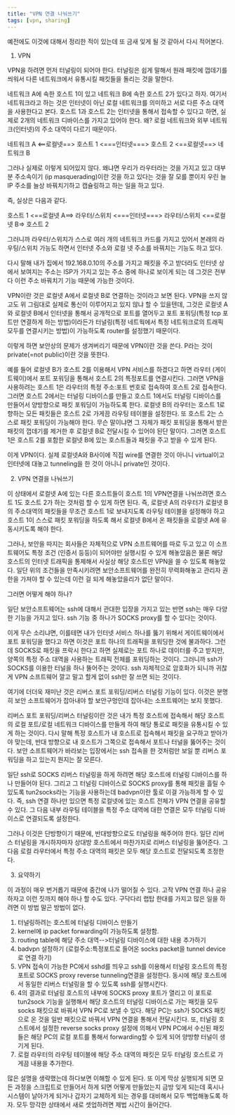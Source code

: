 ```yaml
---
title: "VPN 연결 나눠쓰기"
tags: [vpn, sharing]
---
```


예전에도 이것에 대해서 정리한 적이 있는데 또 금새 잊게 될 것 같아서 다시 적어본다.

1. VPN

VPN을 하려면 먼저 터널링이 되어야 한다. 터널링은 쉽게 말해서 원래 패킷에 껍데기를 씌워서 다른 네트워크에서 유통시킬 패킷들을 돌리는 것을 말한다. 

네트워크 A에 속한 호스트 1이 있고 네트워크 B에 속한 호스트 2가 있다고 하자. 여기서 네트워크라고 하는 것은 인터넷이 아닌 로컬 네트워크를 의미하고 서로 다른 주소 대역을 사용한다고 본다. 호스트 1과 호스트 2는 인터넷을 통해서 접속할 수 있다고 하면, 실제로 2개의 네트워크 디바이스를 가지고 있어야 한다. 왜? 로컬 네트워크와 외부 네트워크(인터넷)의 주소 대역이 다르기 때문이다.

네트워크 A <==로컬넷==> 호스트 1 <===인터넷===> 호스트 2 <==로컬넷==> 네트워크 B

그러나 실제로 이렇게 되어있지 않다. 왜냐면 우리가 라우터라는 것을 가지고 있고 대부분 주소속이기 (ip masquerading)이란 것을 하고 있다는 것을 잘 모를 뿐이지 우린 늘 IP 주소를 늘상 바꿔치기하고 캡슐링하고 하는 일을 하고 있다. 

즉, 실상은 다음과 같다. 

호스트 1 <==로컬넷 A==> 라우터/스위치 <===인터넷===> 라우터/스위치 <==로컬넷 B=> 호스트 2 

그러니까 라우터/스위치가 스스로 여러 개의 네트워크 카드를 가지고 있어서 본래의 라우팅/스위치 가능도 하면서 인터넷 주소와 로컬 넷 주소를 바꿔치는 기능도 하고 있다.

다시 말해 내가 집에서 192.168.0.10의 주소를 가지고 패킷을 주고 받더라도 인터넷 상에서 보여지는 주소는 ISP가 가지고 있는 주소 중에 하나로 보이게 되는 데 그것은 전부 다 이런 주소 바꿔치기 기능 때문에 가능한 것이다.

VPN이란 것은 로컬넷 A에서 로컬넷 B로 연결하는 것이라고 보면 된다. VPN을 쓰지 않고도 위 그림대로 실제로 통신이 이루어지고 있지 않냐 할 수 있을텐데, 그것은 로컬넷 A와 로컬넷 B에서 인터넷을 통해서 공개적으로 포트를 열어두고 포트 포워딩(특정 tcp 포트만 연결하게 하는 방법)이라든가 터널링(특정 네트웍에서 특정 네트워크로의 트래픽 모두를 연결시키는 방법)이 가능하도록 router를 설정했기 때문이다.

이렇게 하면 보안상의 문제가 생겨버리기 때문에 VPN이란 것을 쓴다. P라는 것이 private(=not public)이란 것을 뜻한다.

예를 들어 로컬넷 B가 호스트 2를 이용해서 VPN 서비스를 하겠다고 하면 라우터 (게이트웨이)에서 포트 포워딩을 통해서 호스트 2의 특정포트를 연결시킨다. 그러면 VPN을 사용하려는 호스트 1은 라우터의 특정 주소:포트 번호로 접속하여 호스트 2로 접속한다. 그러면 호스트 2에서는 터널링 디바이스를 만들고 호스트 1에서도 터널링 디바이스를 만들어서 양방향으로 패킷 포워딩이 가능하도록 한다. 로컬넷 B의 라우터는 호스트 1로 향하는 모든 패킷들은 호스트 2로 가게끔 라우팅 테이블을 설정한다. 또 호스트 2는 스스로 패킷 포워딩이 가능해야 한다. 무슨 말이냐면 그 자체가 패킷 포워딩을 통해서 받은 패킷의 껍데기를 제거한 후 로컬넷 B로 전달시킬 수 있어야 된단 말이다. 그러면 호스트 1은 호스트 2를 포함한 로컬넷 B에 있는 호스트들과 패킷을 주고 받을 수 있게 된다. 

이게 VPN이다. 실제 로컬넷A와 B사이에 직접 wire를 연결한 것이 아니니 virtual이고 인터넷에 대놓고 tunneling을 한 것이 아니니 private인 것이다.

2. VPN 연결을 나눠쓰기

이 상태에서 로컬넷 A에 있는 다른 호스트들이 호스트 1의 VPN연결을 나눠쓰려면 호스트 1도 호스트 2가 하는 것처럼 할 수 있게 하면 된다. 즉, 로컬넷 A의 라우터가 로컬넷 B의 주소대역의 패킷들을 무조건 호스트 1로 보내지도록 라우팅 테이블을 설정해야 하고 호스트 1이 스스로 패킷 포워딩을 하도록 해서 로컬넷 B에서 온 패킷들을 로컬넷 A에 유동시키도록 해야 한다.

그러나, 보안을 따지는 회사들은 자체적으로 VPN 소프트웨어를 따로 두고 있고 이 소프트웨어도 특정 조건 (인증서 등등)이 되어야만 실행시킬 수 있게 해놓았음은 물론 해당 호스트의 인터넷 트래픽을 통제해서 사실상 해당 호스트만 VPN을 쓸 수 있도록 해놓았다. 일단 위의 조건들을 만족시키려면 보안소프트웨어를 완전히 무력화해놓고 관리자 권한을 가져야 할 수 있는데 이런 걸 되게 해놓았을리가 없단 말이다.

그러면 어떻게 해야 하나?

일단 보안소프트웨어는 ssh에 대해서 관대한 입장을 가지고 있는 반면 ssh는 매우 다양한 기능을 가지고 있다. ssh 기능 중 하나가 SOCKS proxy를 할 수 있다는 것이다. 

이게 무슨 소리냐면, 이를테면 내가 인터넷 서비스 하나를 뚫기 위해서 게이트웨이에서 포트 포워딩을 했다고 하면 이것은 포트 하나의 트래픽을 포워딩한 것에 불과하다. 그런데 SOCKS로 패킷을 프락시 한다고 하면 실제로는 포트 하나로 데이터를 주고 받지만, 양쪽의 특정 주소 대역을 사용하는 트래픽 전체를 포워딩하는 것이다. 그러니까 ssh가 SOCKS를 이용한 터널을 하나 뚤어주는 것이다. ssh 자체적으로 암호화가 되니까 귀찮게 VPN 소프트웨어 깔고 말고 할게 없이 ssh만 잘 쓰면 되는 것이다. 

여기에 더더욱 재미난 것은 리버스 포트 포워딩/리버스 터널링 기능이 있다. 이것은 분명히 보안 소프트웨어가 잡아내야 할 보안구멍인데 잡아내는 소프트웨어는 보지 못했다. 

리버스 포트 포워딩/리버스 터널링이란 것은 내가 특정 호스트에 접속해서 해당 호스트의 로컬 포트/로컬 네트워크 디바이스를 만들게 하여 해당 통로로 패킷을 유통시킬 수 있게 하는 것이다. 다시 말해 특정 호스트가 내 호스트로 접속해서 패킷을 요구하고 받아가야 맞는데, 반대 방향으로 내 호스트가 그쪽으로 접속해서 포트나 터널을 뚫어주는 것이다. 보안 소프트웨어가 바라보는 입장에서는 ssh 접속을 한 것처럼만 보일 뿐 리버스 포워딩을 하고 있는지 뭔지는 잘 모른다. 

일단 ssh로 SOCKS 리버스 터널링을 하게 하려면 해당 호스트에 터널링 디바이스를 하나 만들어야 된다. 그리고 그 터널링 디바이스로 SOCKS proxy를 통해 패킷을 흘릴 수 있도록 tun2socks라는 기능을 사용하는데 badvpn이란 툴로 이걸 가능하게 할 수 있다. 즉, ssh 연결 하나만 있으면 특정 로컬넷에 있는 호스트 전체가 VPN 연결을 공유할 수 있다. 그 다음 내부 라우팅 테이블을 특정 주소 대역에 대한 연결은 모두 터널링 디바이스로 연결되도록 설정한다.

그러나 이것은 단방향이기 때문에, 반대방향으로도 터널링을 해주어야 한다. 일단 리버스 터널링을 개시하자마자 상대방 호스트에서 마찬가지로 리버스 터널링을 뚫어준다. 그 다음 로컬 라우터에서 특정 주소 대역의 패킷은 모두 해당 호스트로 전달되도록 조정한다.

3. 요약하기

이 과정이 매우 번거롭기 때문에 중간에 나가 떨어질 수 있다. 고작 VPN 연결 하나 공유하자고 이런 짓까지 해야 하나 할 수도 있다. 구닥다리 랩탑 한대를 가지고 많은 일을 하려면 이 방법 말곤 방법이 없다. 

1) 터널링하려는 호스트에 터널링 디바이스 만들기
2) kernel에 ip packet forwarding이 가능하도록 설정함.
3) routing table에 해당 주소 대역-->터널링 디바이스에 대한 내용 추가하기
4) badvpn 설정하기 (로컬주소:특정포트로 들어온 socks packet을 tunnel device로 연결 하기)
5) VPN 접속이 가능한 PC에서 sshd를 띄우고 ssh를 이용해서 터널링 호스트의 특정포트로 SOCKS proxy reverse tunneling연결을 설정한다. 동시에 해당 호스트에서 동일한 리버스 터널링을 할 수 있도록 ssh를 실행시킨다.
6) 4의 결과로 터널링 호스트의 내부에 SOCKS proxy 포트가 열리고 이 포트로 tun2sock 기능을 실행해서 해당 호스트의 터널링 디바이스로 가는 패킷을 모두 socks 패킷으로 바꿔서 VPN PC로 보낼 수 있다. 해당 PC는 ssh가 SOCKS 패킷으로 온 것을 일반 패킷으로 바꿔서 VPN 연결을 통해서 전달시킨다. 또, 터널링 호스트에서 설정한 reverse socks proxy 설정에 의해서 VPN PC에서 수신된 패킷들은 해당 PC의 로컬 포트를 통해서 forwarding할 수 있게 되어 양방향 터널이 생기게 된다.
7) 로컬 라우터의 라우팅 테이블에 해당 주소 대역의 패킷은 모두 터널링 호스트로 가게끔 내용을 추가한다.

많은 설명을 생략했는데 하다보면 이해할 수 있게 된다. 또 이게 막상 실행되게 되면 모든 과정을 스크립트로 만들어서 하게 되면 어떻게 만들었는지 금방 잊게 되는데 혹시나 시스템이 날아가게 되거나 갑자기 교체하게 되는 경우를 대비해서 모두 백업해놓도록 하자. 모두 망각한 상태에서 새로 셋업하려면 제법 시간이 들어간다.

